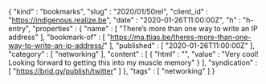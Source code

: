 {
  "kind" : "bookmarks",
  "slug" : "2020/01/50rel",
  "client_id" : "https://indigenous.realize.be",
  "date" : "2020-01-26T11:00:00Z",
  "h" : "h-entry",
  "properties" : {
    "name" : [ "There’s more than one way to write an IP address" ],
    "bookmark-of" : [ "https://ma.ttias.be/theres-more-than-one-way-to-write-an-ip-address/" ],
    "published" : [ "2020-01-26T11:00:00Z" ],
    "category" : [ "networking" ],
    "content" : [ {
      "html" : "",
      "value" : "Very cool! Looking forward to getting this into my muscle memory"
    } ],
    "syndication" : [ "https://brid.gy/publish/twitter" ]
  },
  "tags" : [ "networking" ]
}
